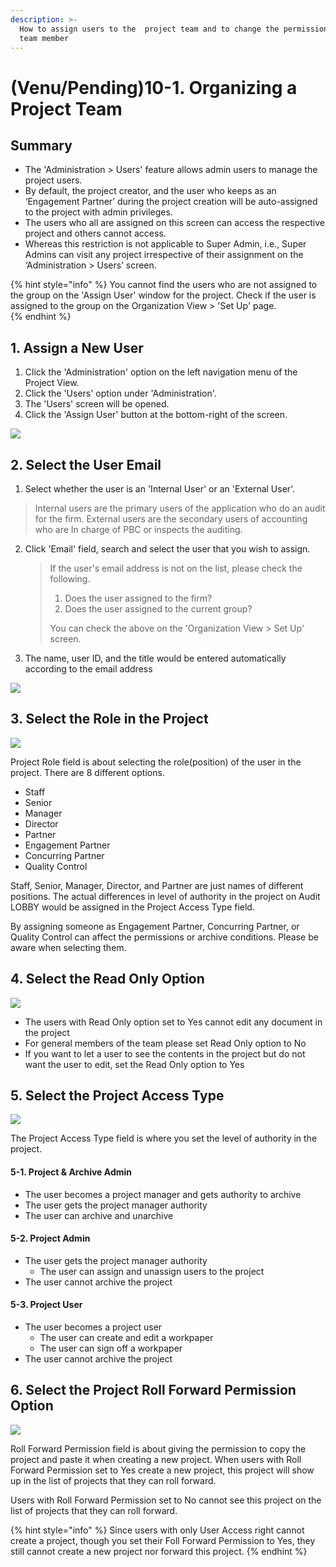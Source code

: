 ```yaml
---
description: >-
  How to assign users to the  project team and to change the permission of each
  team member
---
```


# \(Venu/Pending\)10-1. Organizing a Project Team

## Summary

* The 'Administration &gt; Users' feature allows admin users to manage the project users.
* By default, the project creator, and the user who keeps as an ‘Engagement Partner’ during the project creation will be auto-assigned to the project with admin privileges.
* The users who all are assigned on this screen can access the respective project and others cannot access.
* Whereas this restriction is not applicable to Super Admin, i.e., Super Admins can visit any project irrespective of their assignment on the ‘Administration &gt; Users’ screen.

{% hint style="info" %}
You cannot find the users who are not assigned to the group on the 'Assign User' window for the project. Check if the user is assigned to the group on the Organization View &gt; 'Set Up' page.  
{% endhint %}

## 1. Assign a New User

1. Click the 'Administration' option on the left navigation menu of the Project View.
2. Click the 'Users' option under 'Administration'.
3. The 'Users' screen will be opened.
4. Click the 'Assign User' button at the bottom-right of the screen.

![](../../../.gitbook/assets/a_9_2-1_2.jpg)

## 2. Select the User Email  

1.  Select whether the user is an 'Internal User' or an 'External User'.

   > Internal users are the primary users of the application who do an audit for the firm. External users are the secondary users of accounting who are In charge of PBC or inspects the auditing.

2. Click 'Email' field, search and select the user that you wish to assign.

   > If the user's email address is not on the list, please check the following.
   >
   > 1. Does the user assigned to the firm?
   > 2. Does the user assigned to the current group?
   >
   > You can check the above on the 'Organization View &gt; Set Up' screen.

3. The name, user ID, and the title would be entered automatically according to the email address

![](../../../.gitbook/assets/a_9_2-1_3.jpg)

## 3. Select the Role in the Project

![](../../../.gitbook/assets/a_9_2-1_4.jpg)

Project Role field is about selecting the role\(position\) of the user in the project. There are 8 different options.

* Staff
* Senior
* Manager
* Director
* Partner
* Engagement Partner
* Concurring Partner
* Quality Control

Staff, Senior, Manager, Director, and Partner are just names of different positions. The actual differences in level of authority in the project on Audit LOBBY would be assigned in the Project Access Type field. 

By assigning someone as Engagement Partner, Concurring Partner, or Quality Control can affect the permissions or archive conditions. Please be aware when selecting them.

## 4. Select the Read Only Option

![](../../../.gitbook/assets/a_9_2-1_4_assign-user-readonly.jpg)

* The users with Read Only option set to Yes cannot edit any document in the project
* For general members of the team please set Read Only option to No
* If you want to let a user to see the contents in the project but do not want the user to edit, set the Read Only option to Yes

## 5. Select the Project Access Type

![](../../../.gitbook/assets/a_9_2-1_4_assign-user-access.jpg)



The Project Access Type field is where you set the level of authority in the project.

#### 5-1. Project & Archive Admin 

* The user becomes a project manager and gets authority to archive
* The user gets the project manager authority
* The user can archive and unarchive

#### 5-2. Project Admin

* The user gets the project manager authority
  * The user can assign and unassign users to the project
* The user cannot archive the project

#### 5-3. Project User 

* The user becomes a project user
  * The user can create and edit a workpaper
  * The user can sign off a workpaper
* The user cannot archive the project

  

## 6. Select the Project Roll Forward Permission Option

![](../../../.gitbook/assets/a_9_2-1_4_assign-user-rf-permission.jpg)



Roll Forward Permission field is about giving the permission to copy the project and paste it when creating a new project. When users with Roll Forward Permission set to Yes create a new project, this project will show up in the list of projects that they can roll forward.

Users with Roll Forward Permission set to No cannot see this project on the list of projects that they can roll forward.

{% hint style="info" %}
Since users with only User Access right cannot create a project, though you set their Foll Forward Permission to Yes, they still cannot create a new project nor forward this project.
{% endhint %}

